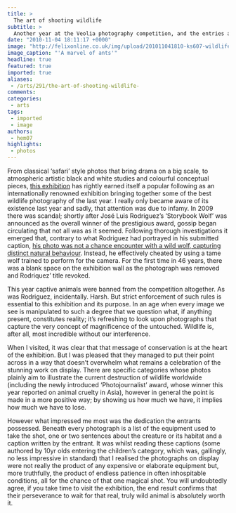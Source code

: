 ```yaml
---
title: >
  The art of shooting wildlife
subtitle: >
  Another year at the Veolia photography competition, and the entries are wilder and more captivating than ever
date: "2010-11-04 18:11:17 +0000"
image: "http://felixonline.co.uk/img/upload/201011041810-ks607-wildlife.jpg"
image_caption: "'A marvel of ants'"
headline: true
featured: true
imported: true
aliases:
 - /arts/291/the-art-of-shooting-wildlife-
comments:
categories:
 - arts
tags:
 - imported
 - image
authors:
 - hem07
highlights:
 - photos
---
```


From classical ‘safari’ style photos that bring drama on a big scale, to atmospheric artistic black and white studies and colourful conceptual pieces, [this exhibition](http://www.nhm.ac.uk/visit-us/whats-on/temporary-exhibitions/wpy/index.jsp) has rightly earned itself a popular following as an internationally renowned exhibition bringing together some of the best wildlife photography of the last year. I really only became aware of its existence last year and sadly, that attention was due to infamy. In 2009 there was scandal; shortly after José Luis Rodriguez’s ‘Storybook Wolf’ was announced as the overall winner of the prestigious award, gossip began circulating that not all was as it seemed. Following thorough investigations it emerged that, contrary to what Rodriguez had portrayed in his submitted caption, [his photo was not a chance encounter with a wild wolf, capturing distinct natural behaviour](http://www.guardian.co.uk/environment/2010/jan/20/wolf-wildlife-photographer-award-stripped). Instead, he effectively cheated by using a tame wolf trained to perform for the camera. For the first time in 46 years, there was a blank space on the exhibition wall as the photograph was removed and Rodriquez’ title revoked.

This year captive animals were banned from the competition altogether. As was Rodriguez, incidentally. Harsh. But strict enforcement of such rules is essential to this exhibition and its purpose. In an age when every image we see is manipulated to such a degree that we question what, if anything present, constitutes reality; it’s refreshing to look upon photographs that capture the very concept of magnificence of the untouched. Wildlife is, after all, most incredible without our interference.

When I visited, it was clear that that message of conservation is at the heart of the exhibition. But I was pleased that they managed to put their point across in a way that doesn’t overwhelm what remains a celebration of the stunning work on display. There are specific categories whose photos plainly aim to illustrate the current destruction of wildlife worldwide (including the newly introduced ‘Photojournalist’ award, whose winner this year reported on animal cruelty in Asia), however in general the point is made in a more positive way; by showing us how much we have, it implies how much we have to lose.

However what impressed me most was the dedication the entrants possessed. Beneath every photograph is a list of the equipment used to take the shot, one or two sentences about the creature or its habitat and a caption written by the entrant. It was whilst reading these captions (some authored by 10yr olds entering the children’s category, which was, gallingly, no less impressive in standard) that I realised the photographs on display were not really the product of any expensive or elaborate equipment but, more truthfully, the product of endless patience in often inhospitable conditions, all for the chance of that one magical shot. You will undoubtedly agree, if you take time to visit the exhibition, the end result confirms that their perseverance to wait for that real, truly wild animal is absolutely worth it.
